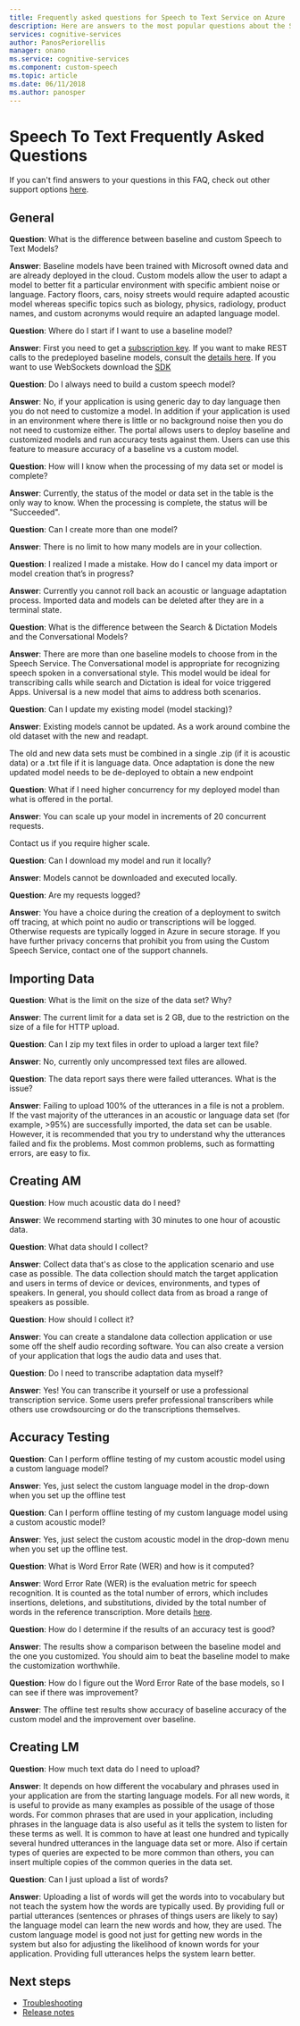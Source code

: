 ```yaml
---
title: Frequently asked questions for Speech to Text Service on Azure | Microsoft Docs
description: Here are answers to the most popular questions about the Speech to Text.
services: cognitive-services
author: PanosPeriorellis
manager: onano
ms.service: cognitive-services
ms.component: custom-speech
ms.topic: article
ms.date: 06/11/2018
ms.author: panosper
---
```


# Speech To Text Frequently Asked Questions

If you can't find answers to your questions in this FAQ, check out other support options [here](develop-help-support.md).

## General

**Question**: What is the difference between baseline and custom Speech to Text Models?

**Answer**: Baseline models have been trained with Microsoft owned data and are already deployed in the cloud. Custom models allow the user to adapt a model to better fit a particular environment with specific ambient noise or language. Factory floors, cars, noisy streets would require adapted acoustic model whereas specific topics such as biology, physics, radiology, product names, and custom acronyms would require an adapted language model.

**Question**: Where do I start if I want to use a baseline model?

**Answer**: First you need to get a [subscription key](get-started.md). If you want to make REST calls to the predeployed baseline models, consult the [details here](rest-apis.md). If you want to use WebSockets download the [SDK](speech-sdk.md)

**Question**: Do I always need to build a custom speech model?

**Answer**: No, if your application is using generic day to day language then you do not need to customize a model. In addition if your application is used in an environment where there is little or no background noise then you do not need to customize either. The portal allows users to deploy baseline and customized models and run accuracy tests against them. Users can use this feature to measure accuracy of a baseline vs a custom model.

**Question**: How will I know when the processing of my data set or model is complete?

**Answer**: Currently, the status of the model or data set in the table is the only way to know.
When the processing is complete, the status will be "Succeeded".

**Question**: Can I create more than one model?

**Answer**: There is no limit to how many models are in your collection.

**Question**: I realized I made a mistake. How do I cancel my data import or model creation that’s in progress? 

**Answer**: Currently you cannot roll back an acoustic or language adaptation process. Imported data and models can be deleted after they are in a terminal state.

**Question**: What is the difference between the Search & Dictation Models and the Conversational Models?

**Answer**: There are more than one baseline models to choose from in the Speech Service. The Conversational model is appropriate for recognizing speech spoken in a conversational style. This model would be ideal for transcribing calls while search and Dictation is ideal for voice triggered Apps. Universal is a new model that aims to address both scenarios.

**Question**: Can I update my existing model (model stacking)?

**Answer**: Existing models cannot be updated. As a work around combine the old dataset with the new and readapt.

The old and new data sets must be combined in a single .zip (if it is acoustic data) or a .txt file if it is language data. Once adaptation is done the new updated model needs to be de-deployed to obtain a new endpoint

**Question**: What if I need higher concurrency for my deployed model than what is offered in the portal. 

**Answer**: You can scale up your model in increments of 20 concurrent requests. 

Contact us if you require higher scale.

**Question**: Can I download my model and run it locally?

**Answer**: Models cannot be downloaded and executed locally.

**Question**: Are my requests logged?

**Answer**: You have a choice during the creation of a deployment to switch off tracing, at which point no audio or transcriptions will be logged. Otherwise requests are typically logged in Azure in secure storage. If you have further privacy concerns that prohibit you from using the Custom Speech Service, contact one of the support channels.

## Importing Data

**Question**: What is the limit on the size of the data set? Why? 

**Answer**: The current limit for a data set is 2 GB, due to the restriction on the size of a file for HTTP upload. 

**Question**: Can I zip my text files in order to upload a larger text file? 

**Answer**: No, currently only uncompressed text files are allowed.

**Question**: The data report says there were failed utterances. What is the issue?

**Answer**: Failing to upload 100% of the utterances in a file is not a problem.
If the vast majority of the utterances in an acoustic or language data set (for example, >95%) are successfully imported, the data set can be usable. However, it is recommended that you try to understand why the utterances failed and fix the problems. Most common problems, such as formatting errors, are easy to fix. 

## Creating AM

**Question**: How much acoustic data do I need?

**Answer**: We recommend starting with 30 minutes to one hour of acoustic data.

**Question**: What data should I collect?

**Answer**: Collect data that's as close to the application scenario and use case as possible.
The data collection should match the target application and users in terms of device or devices,
environments, and types of speakers. In general, you should collect data from as broad a range of speakers as possible. 

**Question**: How should I collect it? 

**Answer**: You can create a standalone data collection application or use some off the shelf audio recording software.
You can also create a version of your application that logs the audio data and uses that. 

**Question**: Do I need to transcribe adaptation data myself? 

**Answer**: Yes! You can transcribe it yourself or use a professional transcription service. Some users prefer professional transcribers while others
use crowdsourcing or do the transcriptions themselves.

## Accuracy Testing

**Question**: Can I perform offline testing of my custom acoustic model using a custom language model?

**Answer**: Yes, just select the custom language model in the drop-down when you set up the offline test

**Question**: Can I perform offline testing of my custom language model using a custom acoustic model?

**Answer**: Yes, just select the custom acoustic model in the drop-down menu when you set up the offline test.

**Question**: What is Word Error Rate (WER) and how is it computed?

**Answer**: Word Error Rate (WER) is the evaluation metric for speech recognition. It is counted as the total number of errors,
which includes insertions, deletions, and substitutions, divided by the total number of words in the reference transcription. More details [here](https://en.wikipedia.org/wiki/Word_error_rate).

**Question**: How do I determine if the results of an accuracy test is good?

**Answer**: The results show a comparison between the baseline model and the one you customized.
You should aim to beat the baseline model to make the customization worthwhile.

**Question**: How do I figure out the Word Error Rate of the base models, so I can see if there was improvement? 

**Answer**: The offline test results show accuracy of baseline accuracy of the custom model and the improvement over baseline.

## Creating LM

**Question**: How much text data do I need to upload?

**Answer**: It depends on how different the vocabulary and phrases used in your application are from the starting language models. For all new words, it is useful to provide as many examples as possible of the usage of those words. For common phrases that are used in your application, including phrases in the language data is also useful as it tells the system to listen for these terms as well. It is common to have at least one hundred and typically several hundred utterances in the language data set or more. Also if certain types of queries are expected to be more common than others, you can insert multiple copies of the common queries in the data set.

**Question**: Can I just upload a list of words?

**Answer**: Uploading a list of words will get the words into to vocabulary but not teach the system how the words are typically used.
By providing full or partial utterances (sentences or phrases of things users are likely to say) the language model can learn the new words and how, they are used. The custom language model is good not just for getting new words in the system
but also for adjusting the likelihood of known words for your application. Providing full utterances helps the system learn better. 

## Next steps

* [Troubleshooting](troubleshooting.md)
* [Release notes](releasenotes.md)
